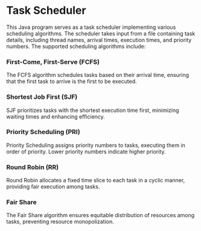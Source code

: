 # Task Scheduler
This Java program serves as a task scheduler implementing various scheduling algorithms. The scheduler takes input from a file containing task details, including thread names, arrival times, execution times, and priority numbers. The supported scheduling algorithms include:

### First-Come, First-Serve (FCFS)
The FCFS algorithm schedules tasks based on their arrival time, ensuring that the first task to arrive is the first to be executed.

### Shortest Job First (SJF)
SJF prioritizes tasks with the shortest execution time first, minimizing waiting times and enhancing efficiency.

### Priority Scheduling (PRI)
Priority Scheduling assigns priority numbers to tasks, executing them in order of priority. Lower priority numbers indicate higher priority.

### Round Robin (RR)
Round Robin allocates a fixed time slice to each task in a cyclic manner, providing fair execution among tasks.

### Fair Share
The Fair Share algorithm ensures equitable distribution of resources among tasks, preventing resource monopolization.
